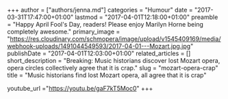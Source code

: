 +++
author = ["authors/jenna.md"]
categories = "Humour"
date = "2017-03-31T17:47:00+01:00"
lastmod = "2017-04-01T12:18:00+01:00"
preamble = "Happy April Fool's Day, readers! Please enjoy Marilyn Horne being completely awesome."
primary_image = "https://res.cloudinary.com/schmopera/image/upload/v1545409169/media/webhook-uploads/1491044549593/2017-04-01---Mozart.jpg.jpg"
publishDate = "2017-04-01T12:03:00+01:00"
related_articles = []
short_description = "Breaking: Music historians discover lost Mozart opera, opera circles collectively agree that it is crap."
slug = "mozart-opera-crap"
title = "Music historians find lost Mozart opera, all agree that it is crap"

youtube_url ="https://youtu.be/gaF7kT5Moc0"
+++



